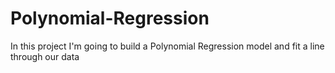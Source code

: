 # Polynomial-Regression
In this project I'm going to build a Polynomial Regression model and fit a line through our data
